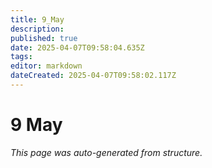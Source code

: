 ```yaml
---
title: 9_May
description: 
published: true
date: 2025-04-07T09:58:04.635Z
tags: 
editor: markdown
dateCreated: 2025-04-07T09:58:02.117Z
---
```


# 9 May

*This page was auto-generated from structure.*